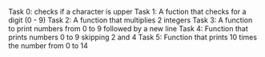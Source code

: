 Task 0: checks if a character is upper
Task 1: A fuction that checks for a digit (0 - 9)
Task 2: A function that multiplies 2 integers
Task 3: A function to print numbers from 0 to 9 followed by a new line
Task 4: Function that prints numbers 0 to 9 skipping 2 and 4
Task 5: Function that prints 10 times the number from 0 to 14
